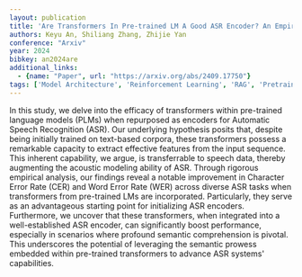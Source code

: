 ```yaml
---
layout: publication
title: 'Are Transformers In Pre-trained LM A Good ASR Encoder? An Empirical Study'
authors: Keyu An, Shiliang Zhang, Zhijie Yan
conference: "Arxiv"
year: 2024
bibkey: an2024are
additional_links:
  - {name: "Paper", url: "https://arxiv.org/abs/2409.17750"}
tags: ['Model Architecture', 'Reinforcement Learning', 'RAG', 'Pretraining Methods', 'Transformer']
---
```

In this study, we delve into the efficacy of transformers within pre-trained
language models (PLMs) when repurposed as encoders for Automatic Speech
Recognition (ASR). Our underlying hypothesis posits that, despite being
initially trained on text-based corpora, these transformers possess a
remarkable capacity to extract effective features from the input sequence. This
inherent capability, we argue, is transferrable to speech data, thereby
augmenting the acoustic modeling ability of ASR. Through rigorous empirical
analysis, our findings reveal a notable improvement in Character Error Rate
(CER) and Word Error Rate (WER) across diverse ASR tasks when transformers from
pre-trained LMs are incorporated. Particularly, they serve as an advantageous
starting point for initializing ASR encoders. Furthermore, we uncover that
these transformers, when integrated into a well-established ASR encoder, can
significantly boost performance, especially in scenarios where profound
semantic comprehension is pivotal. This underscores the potential of leveraging
the semantic prowess embedded within pre-trained transformers to advance ASR
systems' capabilities.
